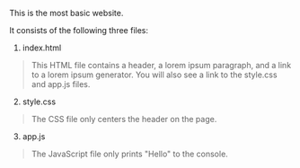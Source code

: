 This is the most basic website.

It consists of the following three files:
1. index.html 
> This HTML file contains a header, a lorem ipsum paragraph, and a link to a lorem ipsum generator. You will also see a link to the style.css and app.js files.
2. style.css 
> The CSS file only centers the header on the page.
3. app.js 
> The JavaScript file only prints "Hello" to the console.
